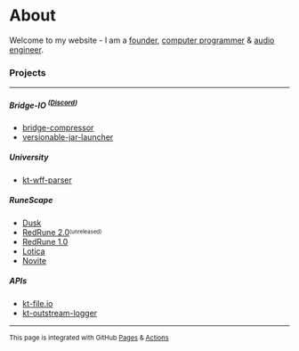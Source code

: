# About

Welcome to my website - I am a [founder](#bridge-io), [computer programmer](https://github.com/tyluur) & [audio engineer](https://teamvoid.world).

### Projects


---

##### Bridge-IO <sup>(**[Discord](https://discord.gg/3TP9yWnDnt)**)</sup>

* [bridge-compressor](https://github.com/bridge-io/bridge-compressor)
* [versionable-jar-launcher](https://github.com/bridge-io/versionable-jar-launcher)

##### University

* [kt-wff-parser](https://github.com/Tyluur/kt-wff-parser)

##### RuneScape

* [Dusk](https://github.com/dusk-rs)
* [RedRune 2.0](https://github.com/Tyluur/RedRune-667)<sup><sub>(unreleased)</sub></sup>
* [RedRune 1.0](https://github.com/Tyluur/RedRune)
* [Lotica](https://github.com/Tyluur/Lotica)
* [Novite](https://github.com/Tyluur/Novite)

##### APIs

* [kt-file.io](https://github.com/Tyluur/kt-file.io)
* [kt-outstream-logger](https://github.com/Tyluur/kt-outstream-logger)

---

<sup>This page is integrated with GitHub [Pages](https://pages.github.com) & [Actions](https://github.com/features/actions)</sup>
